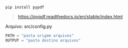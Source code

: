 ```
pip install pypdf
```

> https://pypdf.readthedocs.io/en/stable/index.html

Arquivo: src/config.py

```python 
PATH = "pasta origem arquivos"
OUTPUT = "pasta destino arquivos"
```